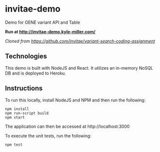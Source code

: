 # invitae-demo
Demo for GENE variant API and Table

**Run at http://invitae-demo.kyle-miller.com/**

*Cloned from https://github.com/invitae/variant-search-coding-assignment*


## Technologies
This demo is built with NodeJS and React.  It utilizes an in-memory NoSQL DB and is deployed to Heroku.

## Instructions
To run this locally, install NodeJS and NPM and then run the following:

```
npm install
npm run-script build
npm start
```

The application can then be accessed at http://localhost:3000

To execute the unit tests, run the following:

```
npm test
```
